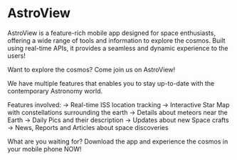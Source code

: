 # AstroView
AstroView is a feature-rich mobile app designed for space enthusiasts, offering a wide range of tools and information to explore the cosmos.  Built using real-time APIs, it provides a seamless and dynamic experience to the users!

Want to explore the cosmos? Come join us on AstroView!

We have multiple features that enables you to stay up-to-date with the contemporary Astronomy world.

Features involved:
-> Real-time ISS location tracking
-> Interactive Star Map with constellations surrounding the earth
-> Details about meteors near the Earth
-> Daily Pics and their description 
-> Updates about new Space crafts
-> News, Reports and Articles about space discoveries

What are you waiting for? Download the app and experience the cosmos in your mobile phone NOW!
